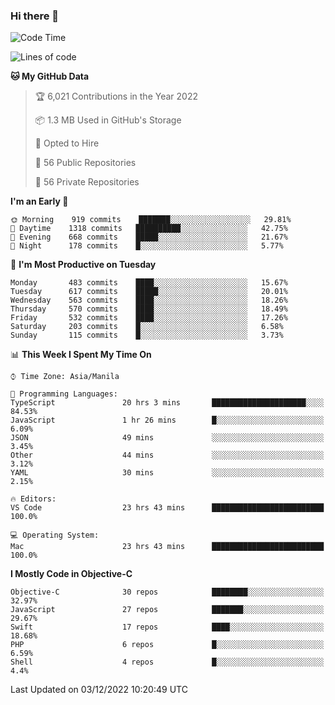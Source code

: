 ### Hi there 👋

<!--START_SECTION:waka-->
![Code Time](http://img.shields.io/badge/Code%20Time-3%2C445%20hrs%2037%20mins-blue)

![Lines of code](https://img.shields.io/badge/From%20Hello%20World%20I%27ve%20Written-2%20Million%20lines%20of%20code-blue)

**🐱 My GitHub Data** 

> 🏆 6,021 Contributions in the Year 2022
 > 
> 📦 1.3 MB Used in GitHub's Storage 
 > 
> 💼 Opted to Hire
 > 
> 📜 56 Public Repositories 
 > 
> 🔑 56 Private Repositories  
 > 
**I'm an Early 🐤** 

```text
🌞 Morning    919 commits    ███████░░░░░░░░░░░░░░░░░░   29.81% 
🌆 Daytime    1318 commits   ██████████░░░░░░░░░░░░░░░   42.75% 
🌃 Evening    668 commits    █████░░░░░░░░░░░░░░░░░░░░   21.67% 
🌙 Night      178 commits    █░░░░░░░░░░░░░░░░░░░░░░░░   5.77%

```
📅 **I'm Most Productive on Tuesday** 

```text
Monday       483 commits    ████░░░░░░░░░░░░░░░░░░░░░   15.67% 
Tuesday      617 commits    █████░░░░░░░░░░░░░░░░░░░░   20.01% 
Wednesday    563 commits    ████░░░░░░░░░░░░░░░░░░░░░   18.26% 
Thursday     570 commits    ████░░░░░░░░░░░░░░░░░░░░░   18.49% 
Friday       532 commits    ████░░░░░░░░░░░░░░░░░░░░░   17.26% 
Saturday     203 commits    █░░░░░░░░░░░░░░░░░░░░░░░░   6.58% 
Sunday       115 commits    █░░░░░░░░░░░░░░░░░░░░░░░░   3.73%

```


📊 **This Week I Spent My Time On** 

```text
⌚︎ Time Zone: Asia/Manila

💬 Programming Languages: 
TypeScript               20 hrs 3 mins       █████████████████████░░░░   84.53% 
JavaScript               1 hr 26 mins        █░░░░░░░░░░░░░░░░░░░░░░░░   6.09% 
JSON                     49 mins             ░░░░░░░░░░░░░░░░░░░░░░░░░   3.45% 
Other                    44 mins             ░░░░░░░░░░░░░░░░░░░░░░░░░   3.12% 
YAML                     30 mins             ░░░░░░░░░░░░░░░░░░░░░░░░░   2.15%

🔥 Editors: 
VS Code                  23 hrs 43 mins      █████████████████████████   100.0%

💻 Operating System: 
Mac                      23 hrs 43 mins      █████████████████████████   100.0%

```

**I Mostly Code in Objective-C** 

```text
Objective-C              30 repos            ████████░░░░░░░░░░░░░░░░░   32.97% 
JavaScript               27 repos            ███████░░░░░░░░░░░░░░░░░░   29.67% 
Swift                    17 repos            ████░░░░░░░░░░░░░░░░░░░░░   18.68% 
PHP                      6 repos             █░░░░░░░░░░░░░░░░░░░░░░░░   6.59% 
Shell                    4 repos             █░░░░░░░░░░░░░░░░░░░░░░░░   4.4%

```



 Last Updated on 03/12/2022 10:20:49 UTC
<!--END_SECTION:waka-->


<!--
**rad182/rad182** is a ✨ _special_ ✨ repository because its `README.md` (this file) appears on your GitHub profile.

Here are some ideas to get you started:

- 🔭 I’m currently working on ...
- 🌱 I’m currently learning ...
- 👯 I’m looking to collaborate on ...
- 🤔 I’m looking for help with ...
- 💬 Ask me about ...
- 📫 How to reach me: ...
- 😄 Pronouns: ...
- ⚡ Fun fact: ...
-->
